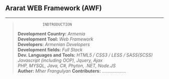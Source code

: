 ##  Ararat WEB Framework (AWF)

***************************************************
>                INDTRODUCTION
>
>**Development Country:**           *Armenia* </br>
>**Development Tool:**              *Web Framework* </br>
>**Developers:**                    *Armenian Developers* </br>
>**Development fields:**            *Full Stack* </br> 
>**Dev. Languages and Tools:**      *HTML5 / CSS3 / LESS / SASS(SCSS)* </br>
>                                   *Javascript (including OOP), Jquery, Ajax* </br>
>                                   *PHP, MYSQL, Java, C#, Phyton, .NET, Node.JS* </br>
>**Auther:**                         *Mher Frangulyan*
>**Contributers:**                  ...................
